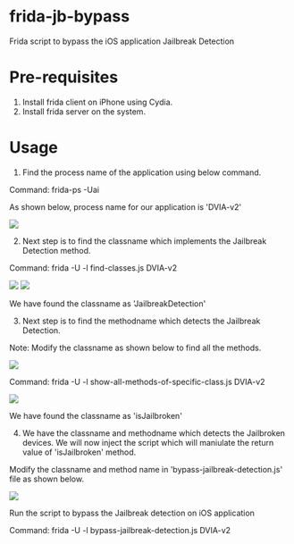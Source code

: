 # frida-jb-bypass
Frida script to bypass the iOS application Jailbreak Detection

# Pre-requisites

1. Install frida client on iPhone using Cydia.
2. Install frida server on the system.

# Usage

1. Find the process name of the application using below command.

Command: frida-ps -Uai

As shown below, process name for our application is 'DVIA-v2'

<img src="https://github.com/rubaljain/frida-jb-bypass/blob/master/img/Screenshot%202019-03-05%20at%204.43.26%20PM.png?raw=true">


2. Next step is to find the classname which implements the Jailbreak Detection method.

Command: frida -U -l find-classes.js DVIA-v2

<img src="https://github.com/rubaljain/frida-jb-bypass/blob/master/img/Screenshot%202019-03-05%20at%204.16.42%20PM.png?raw=true">

<img src="https://github.com/rubaljain/frida-jb-bypass/blob/master/img/Screenshot%202019-03-05%20at%204.17.02%20PM.png?raw=true">

We have found the classname as 'JailbreakDetection'

3. Next step is to find the methodname which detects the Jailbreak Detection. 

Note: Modify the classname as shown below to find all the methods.

<img src="https://github.com/rubaljain/frida-jb-bypass/blob/master/img/Screenshot%202019-03-05%20at%205.01.07%20PM.png?raw=true">

Command: frida -U -l show-all-methods-of-specific-class.js DVIA-v2

<img src="https://github.com/rubaljain/frida-jb-bypass/blob/master/img/Screenshot%202019-03-05%20at%204.20.48%20PM.png?raw=true">

We have found the classname as 'isJailbroken'

4. We have the classname and methodname which detects the Jailbroken devices. We will now inject the script which will maniulate the return value of 'isJailbroken' method.

Modify the classname and method name in 'bypass-jailbreak-detection.js' file as shown below.

<img src="https://github.com/rubaljain/frida-jb-bypass/blob/master/img/Screenshot%202019-03-05%20at%204.24.11%20PM.png?raw=true">

Run the script to bypass the Jailbreak detection on iOS application

Command: frida -U -l bypass-jailbreak-detection.js DVIA-v2

